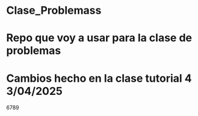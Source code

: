 # Clase_Problemass
# Repo que voy a usar para la clase de problemas
# Cambios hecho en la clase tutorial 4 3/04/2025
6789
